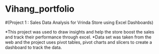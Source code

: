# Vihang_portfolio

#(Project 1 : Sales Data Analysis for Vrinda Store using Excel Dashboards)

*This project was used to draw insights and help the store boost the sales and track their performance through excel.
*Data set was taken from the web and the project uses pivot tables, pivot charts and slicers to create a dashboard to track the data.


